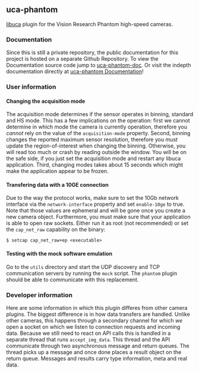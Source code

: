 ## uca-phantom

[libuca](https://github.com/ufo-kit/libuca) plugin for the Vision Research
Phantom high-speed cameras.


### Documentation

Since this is still a private repository, the public documentation for 
this project is hosted on a separate Github Repository. To view the 
Documentation source code jump to 
[uca-phantom-doc](https://github.com/the16thpythonist/uca-phantom/docs). 
Or visit the indepth documentation directly at
[uca-phantom Documentation](https://uca-phantom.readthedocs.io/en/latest/)!


### User information

#### Changing the acquisition mode

The acquisition mode determines if the sensor operates in binning, standard and
HS mode. This has a few implications on the operation: first we cannot determine
in which mode the camera is currently operation, therefore you *cannot* rely on
the value of the `acquisition-mode` property. Second, binning changes the
reported maximum sensor resolution, therefore you *must* update the
region-of-interest when changing the binning. Otherwise, you will read too much
or crash by reading outside the window. You will be on the safe side, if you
just set the acquisition mode and restart any libuca application. Third,
changing modes takes about 15 seconds which might make the application appear to
be frozen.


#### Transfering data with a 10GE connection

Due to the way the protocol works, make sure to set the 10Gb network interface
via the `network-interface` property and set `enable-10ge` to true. Note that
those values are ephemeral and will be gone once you create a new camera object.
Furthermore, you must make sure that your application is able to open raw
sockets. Either run it as root (not recommended) or set the `cap_net_raw`
capability on the binary:

    $ setcap cap_net_raw+ep <executable>


#### Testing with the mock software emulation

Go to the `utils` directory and start the UDP discovery and TCP communication
servers by running the `mock` script. The `phantom` plugin should be able to
communicate with this replacement.


### Developer information

Here are some information in which this plugin differes from other camera
plugins. The biggest difference is in how data transfers are handled. Unlike
other cameras, this happens through a secondary channel for which *we* open a
socket on which we listen to connection requests and incoming data. Because we
still need to react on API calls this is handled in a separate thread that runs
`accept_img_data`. This thread and the API communicate through two asynchronous
message and return queues. The thread picks up a message and once done places a
result object on the return queue. Messages and results carry type information,
meta and real data.




